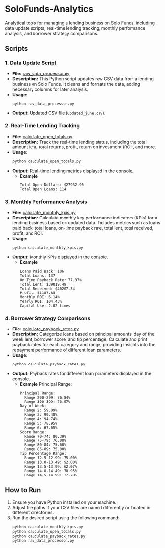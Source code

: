# SoloFunds-Analytics
Analytical tools for managing a lending business on Solo Funds, including data update scripts, real-time lending tracking, monthly performance analysis, and borrower strategy comparisons.

## Scripts

### 1. Data Update Script
   - **File:** [raw_data_processor.py](raw_data_processor.py)
   - **Description:** This Python script updates raw CSV data from a lending business on Solo Funds. It cleans and formats the data, adding necessary columns for later analysis.
   - **Usage:**
     ```bash
     python raw_data_processor.py
     ```
   - **Output:** Updated CSV file (`updated_june.csv`).

### 2. Real-Time Lending Tracking
   - **File:** [calculate_open_totals.py](calculate_open_totals.py)
   - **Description:** Track the real-time lending status, including the total amount lent, total returns, profit, return on investment (ROI), and more.
   - **Usage:**
     ```bash
     python calculate_open_totals.py
     ```
   - **Output:** Real-time lending metrics displayed in the console.
     - **Example**
        ```plaintext
        Total Open Dollars: $27932.96
        Total Open Loans: 114
        ```

### 3. Monthly Performance Analysis
   - **File:** [calculate_monthly_kpis.py](calculate_monthly_kpis.py)
   - **Description:** Calculate monthly key performance indicators (KPIs) for a lending business based on updated data. Includes metrics such as loans paid back, total loans, on-time payback rate, total lent, total received, profit, and ROI.
   - **Usage:**
     ```bash
     python calculate_monthly_kpis.py
     ```
   - **Output:** Monthly KPIs displayed in the console.
     - **Example**
         ```plaintext
         Loans Paid Back: 106
         Total Loans: 137
         On Time Payback Rate: 77.37%
         Total Lent: $39019.49
         Total Received: $40207.34
         Profit: $1187.85
         Monthly ROI: 6.14%
         Yearly ROI: 104.43%
         Capital Use: 2.02 times
         ```

### 4. Borrower Strategy Comparisons
   - **File:** [calculate_payback_rates.py](calculate_payback_rates.py)
   - **Description:** Categorize loans based on principal amounts, day of the week lent, borrower score, and tip percentage. Calculate and print payback rates for each category and range, providing insights into the repayment performance of different loan parameters.
   - **Usage:**
     ```bash
     python calculate_payback_rates.py
     ```
   - **Output:** Payback rates for different loan parameters displayed in the console.
     - **Example**   Principal Range:
        ```plaintext
        Principal Range:
          Range 200-299: 76.84%
          Range 300-399: 78.57%
        Day of Week:
          Range 2: 59.09%
          Range 3: 90.48%
          Range 4: 94.74%
          Range 5: 78.95%
          Range 6: 67.65%
        Score Range:
          Range 70-74: 80.39%
          Range 75-79: 76.00%
          Range 80-84: 75.68%
          Range 85-89: 75.00%
        Tip Percentage Range:
          Range 12.5-12.99: 75.00%
          Range 13.0-13.49: 92.00%
          Range 13.5-13.99: 62.07%
          Range 14.0-14.49: 78.95%
          Range 14.5-14.99: 77.78%
        ```

## How to Run
1. Ensure you have Python installed on your machine.
2. Adjust file paths if your CSV files are named differently or located in different directories.
3. Run the desired script using the following command:
   ```bash
   python calculate_monthly_kpis.py
   python calculate_open_totals.py
   python calculate_payback_rates.py
   python raw_data_processor.py

